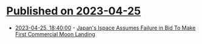 # [Published on 2023-04-25](index.md)

* [2023-04-25, 18:40:00](https://science.slashdot.org/story/23/04/25/1753250/japans-ispace-assumes-failure-in-bid-to-make-first-commercial-moon-landing?utm_source=rss1.0mainlinkanon&utm_medium=feed) - [Japan's Ispace Assumes Failure in Bid To Make First Commercial Moon Landing](https://science.slashdot.org/story/23/04/25/1753250/japans-ispace-assumes-failure-in-bid-to-make-first-commercial-moon-landing?utm_source=rss1.0mainlinkanon&utm_medium=feed)

